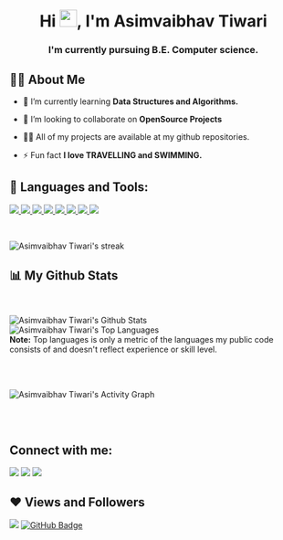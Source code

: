 <h1 align="center">Hi <img src="https://raw.githubusercontent.com/MartinHeinz/MartinHeinz/master/wave.gif" width="30px">, I'm Asimvaibhav Tiwari</h1>
<h3 align="center">I'm currently pursuing B.E. Computer science.</h3>


## 🙋‍♂️ About Me

- 🌱 I’m currently learning **Data Structures and Algorithms.**

- 👯 I’m looking to collaborate on **OpenSource Projects**

- 👨‍💻 All of my projects are available at my github repositories. 

- ⚡ Fun fact **I love TRAVELLING and SWIMMING.**

## 🚀 Languages and Tools:

<p align="left"> 
    <a href="https://www.java.com" target="_blank"> <img src="https://img.icons8.com/color/48/000000/java-coffee-cup-logo.png"/> </a>
    <a href="https://www.linux.org/" target="_blank">  <img src="https://img.icons8.com/color/48/000000/linux--v1.png"/> </a>
    <a href="https://developer.mozilla.org/en-US/docs/Web/JavaScript" target="_blank"> <img src="https://img.icons8.com/color/48/000000/javascript.png"/> </a> 
    <a href="https://www.w3.org/html/" target="_blank"> <img src="https://img.icons8.com/color/48/000000/html-5.png"/> </a> 
    <a href="https://www.w3schools.com/css/" target="_blank"> <img src="https://img.icons8.com/color/48/000000/css3.png"/> </a> 
    <a href="https://getbootstrap.com" target="_blank"> <img src="https://img.icons8.com/color/48/000000/bootstrap.png"/> </a> 
    <a href="https://www.python.org" target="_blank"> <img src="https://img.icons8.com/color/48/000000/python.png"/> </a> 
    <a href="https://www.adobe.com/in/products/photoshop.html"> <img src="https://img.icons8.com/fluency/48/000000/adobe-photoshop.png"/> </a>
</p>


<br/>

<p align="left">
<img alt="Asimvaibhav Tiwari's streak" src="https://github-readme-streak-stats.herokuapp.com/?user=asim-vaibhav-435&theme=black-ice&hide_border=true&stroke=0000&background=060A0CD0"/>
</p>

## 📊 My Github Stats

  <br/>
  
  <img alt="Asimvaibhav Tiwari's Github Stats" src="https://github-readme-stats.vercel.app/api?username=asim-vaibhav-435&show_icons=true&count_private=true&theme=react&hide_border=true&bg_color=0D1117" /></a>
<img alt="Asimvaibhav Tiwari's Top Languages" src="https://github-readme-stats.vercel.app/api/top-langs/?username=asim-vaibhav-435&langs_count=8&count_private=true&layout=compact&theme=react&hide_border=true&bg_color=0D1117" /></a>
  <br/>
  <b>Note:</b> Top languages is only a metric of the languages my public code consists of and doesn't reflect experience or skill level.


<br/>
<br/>

<img alt="Asimvaibhav Tiwari's Activity Graph" src="https://activity-graph.herokuapp.com/graph?username=asim-vaibhav-435&bg_color=0D1117&color=5BCDEC&line=5BCDEC&point=FFFFFF&hide_border=true" /></a>

<br/>
<br/>

## Connect with me:
<p align="left">

<a href = "https://www.linkedin.com/in/asimvaibhav-tiwari-09b70a218/"><img src="https://img.icons8.com/fluent/48/000000/linkedin.png"/></a>
<a href = "https://twitter.com/AsimVaibhav/"><img src="https://img.icons8.com/fluent/48/000000/twitter.png"/></a>
<a href = "https://www.instagram.com/asim__781__vaibhav/"><img src="https://img.icons8.com/fluent/48/000000/instagram-new.png"/></a>

</p>

## ❤ Views and Followers
<img src="https://komarev.com/ghpvc/?username=asim-vaibhav-435">
<a href="https://github.com/asim-vaibhav-435?tab=followers"><img src="https://img.shields.io/github/followers/asim-vaibhav-435?label=Followers&style=social" alt="GitHub Badge"></a>
